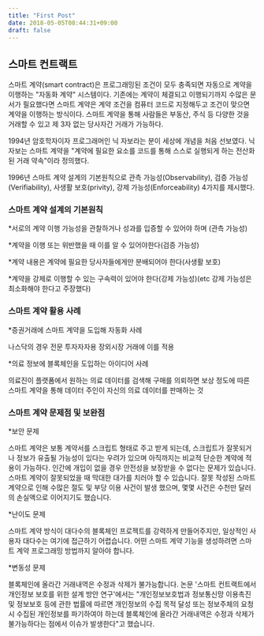 ```yaml
---
title: "First Post"
date: 2018-05-05T08:44:31+09:00
draft: false
---
```

## 스마트 컨트랙트


스마트 계약(smart contract)은 프로그래밍된 조건이 모두 충족되면 자동으로 계약을 이행하는 "자동화 계약" 시스템이다.
기존에는 계약이 체결되고 이행되기까지 수많은 문서가 필요했다면 스마트 계약은 계약 조건을 컴퓨터 코드로 지정해두고 
조건이 맞으면 계약을 이행하는 방식이다.
스마트 계약을 통해 사람들은 부동산, 주식 등 다양한 것을 거래할 수 있고 제 3자 없는 당사자간 거래가 가능하다.

1994년 암호학자이자 프로그래머인 닉 자보라는 분이 세상에 개념을 처음 선보였다.
닉 자보는 스마트 계약을 "계약에 필요한 요소를 코드를 통해 스스로 실행되게 하는 전산화된 거래 약속"이라 정의했다.

1996년 스마트 계약 설계의 기본원칙으로  관측 가능성(Observability), 검증 가능성(Verifiability), 사생활 보호(privity), 
강제 가능성(Enforceability) 4가지를 제시했다.



### 스마트 계약 설계의 기본원칙 


*서로의 계약 이행 가능성을 관찰하거나 성과를 입증할 수 있어야 하며 (관측 가능성)

*계약을 이행 또는 위반했을 때 이를 알 수 있어야한다(검증 가능성)

*계약 내용은 계약에 필요한 당사자들에게만 분배되어야 한다(사생활 보호)

*계약을 강제로 이행할 수 있는 구속력이 있어야 한다(강제 가능성)(etc 강제 가능성은 최소화해야 한다고 주장했다)



### 스마트 계약 활용 사례


*증권거래에 스마트 계약을 도입해 자동화 사례

나스닥의 경우 전문 투자자자용 장외시장 거래에 이를 적용

*의료 정보에 블록체인을 도입하는 아이디어 사례

의료진이 플랫폼에서 원하는 의료 데이터를 검색해 구매를 의뢰하면 
보상 정도에 따른 스마트 계약을 통해 데이터 주인이 자신의 의료 데이터를 판매하는 것



### 스마트 계약 문제점 및 보완점


*보안 문제

스마트 계약은 보통 계약서를 스크립트 형태로 주고 받게 되는데, 스크립트가 잘못되거나 정보가 유출될 가능성이 있다는
우려가 있으며 아직까지는 비교적 단순한 계약에 적용이 가능하다. 인간에 개입이 없을 경우 안전성을 보장받을 수 없다는
문제가 있습니다. 스마트 계약이 잘못되었을 때 막대한 대가를 치러야 할 수 있습니다. 잘못 작성된 스마트 계약으로 인해 
수많은 절도 및 부당 이용 사건이 발생 했으며, 몇몇 사건은 수천만 달러의 손실액으로 이어지기도 했습니다.

*난이도 문제

스마트 계약 방식이 대다수의 블록체인 프로젝트를 강력하게 만들어주지만, 일상적인 사용자 대다수는 여기에 접근하기 
어렵습니다. 어떤 스마트 계약 기능을 생성하려면 스마트 계약 프로그래밍 방법까지 알아야 합니다.

*변동성 문제

블록체인에 올라간 거래내역은 수정과 삭제가 불가능합니다. 
논문 '스마트 컨트랙트에서 개인정보 보호를 위한 설계 방안 연구'에서는 "개인정보보호법과 정보통신망 이용촉진 및 
정보보호 등에 관한 법률에 따르면 개인정보의 수집 목적 달성 또는 정보주체의 요청시 수집된 개인정보를 파기하여야 하는데 
블록체인에 올라간 거래내역은 수정과 삭제가 불가능하다는 점에서 이슈가 발생한다"고 했습니다.
